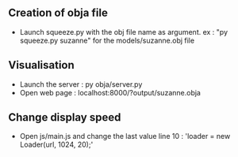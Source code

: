 ## Creation of obja file
- Launch squeeze.py with the obj file name as argument. ex : "py squeeze.py suzanne" for the models/suzanne.obj file


## Visualisation
- Launch the server : py obja/server.py
- Open web page : localhost:8000/?output/suzanne.obja


## Change display speed
- Open js/main.js and change the last value line 10 : 'loader = new Loader(url, 1024, 20);' 
